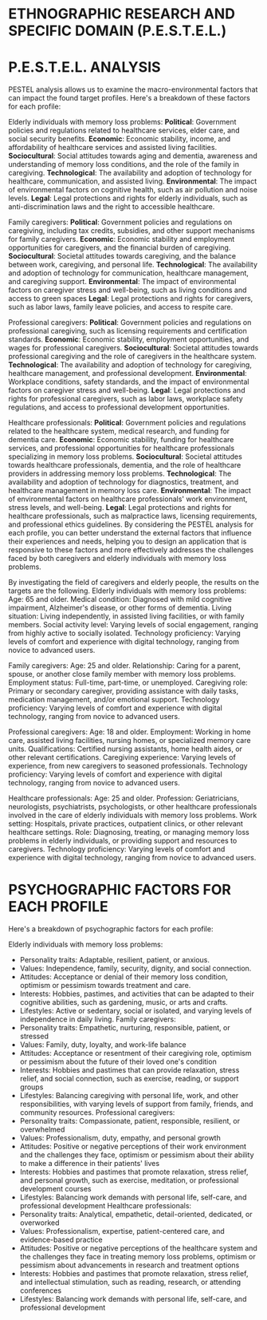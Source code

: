 # ETHNOGRAPHIC RESEARCH AND SPECIFIC DOMAIN (P.E.S.T.E.L.)
# P.E.S.T.E.L. ANALYSIS
PESTEL analysis allows us to examine the macro-environmental factors that can impact the found target profiles. Here's a breakdown of these factors for each profile:

Elderly individuals with memory loss problems:
**Political**: Government policies and regulations related to healthcare services, elder care, and social security benefits.
**Economic**: Economic stability, income, and affordability of healthcare services and assisted living facilities.
**Sociocultural**: Social attitudes towards aging and dementia, awareness and understanding of memory loss conditions, and the role of the family in caregiving.
**Technological**: The availability and adoption of technology for healthcare, communication, and assisted living.
**Environmental**: The impact of environmental factors on cognitive health, such as air pollution and noise levels.
**Legal**: Legal protections and rights for elderly individuals, such as anti-discrimination laws and the right to accessible healthcare.

Family caregivers:
**Political**: Government policies and regulations on caregiving, including tax credits, subsidies, and other support mechanisms for family caregivers.
**Economic**: Economic stability and employment opportunities for caregivers, and the financial burden of caregiving.
**Sociocultural**: Societal attitudes towards caregiving, and the balance between work, caregiving, and personal life.
**Technological**: The availability and adoption of technology for communication, healthcare management, and caregiving support.
**Environmental**: The impact of environmental factors on caregiver stress and well-being, such as living conditions and access to green spaces
**Legal**: Legal protections and rights for caregivers, such as labor laws, family leave policies, and access to respite care.

Professional caregivers:
**Political**: Government policies and regulations on professional caregiving, such as licensing requirements and certification standards.
**Economic**: Economic stability, employment opportunities, and wages for professional caregivers.
**Sociocultural**: Societal attitudes towards professional caregiving and the role of caregivers in the healthcare system.
**Technological**: The availability and adoption of technology for caregiving, healthcare management, and professional development.
**Environmental**: Workplace conditions, safety standards, and the impact of environmental factors on caregiver stress and well-being.
**Legal**: Legal protections and rights for professional caregivers, such as labor laws, workplace safety regulations, and access to professional development opportunities.

Healthcare professionals:
**Political**: Government policies and regulations related to the healthcare system, medical research, and funding for dementia care.
**Economic**: Economic stability, funding for healthcare services, and professional opportunities for healthcare professionals specializing in memory loss problems.
**Sociocultural**: Societal attitudes towards healthcare professionals, dementia, and the role of healthcare providers in addressing memory loss problems.
**Technological**: The availability and adoption of technology for diagnostics, treatment, and healthcare management in memory loss care.
**Environmental**: The impact of environmental factors on healthcare professionals' work environment, stress levels, and well-being.
**Legal**: Legal protections and rights for healthcare professionals, such as malpractice laws, licensing requirements, and professional ethics guidelines.
By considering the PESTEL analysis for each profile, you can better understand the external factors that influence their experiences and needs, helping you to design an application that is responsive to these factors and more effectively addresses the challenges faced by both caregivers and elderly individuals with memory loss problems.


By investigating the field of caregivers and elderly people, the results on the targets are the following.
Elderly individuals with memory loss problems:
Age: 65 and older.
Medical condition: Diagnosed with mild cognitive impairment, Alzheimer's disease, or other forms of dementia.
Living situation: Living independently, in assisted living facilities, or with family members.
Social activity level: Varying levels of social engagement, ranging from highly active to socially isolated.
Technology proficiency: Varying levels of comfort and experience with digital technology, ranging from novice to advanced users.

Family caregivers:
Age: 25 and older.
Relationship: Caring for a parent, spouse, or another close family member with memory loss problems.
Employment status: Full-time, part-time, or unemployed.
Caregiving role: Primary or secondary caregiver, providing assistance with daily tasks, medication management, and/or emotional support.
Technology proficiency: Varying levels of comfort and experience with digital technology, ranging from novice to advanced users.

Professional caregivers:
Age: 18 and older.
Employment: Working in home care, assisted living facilities, nursing homes, or specialized memory care units.
Qualifications: Certified nursing assistants, home health aides, or other relevant certifications.
Caregiving experience: Varying levels of experience, from new caregivers to seasoned professionals.
Technology proficiency: Varying levels of comfort and experience with digital technology, ranging from novice to advanced users.

Healthcare professionals:
Age: 25 and older.
Profession: Geriatricians, neurologists, psychiatrists, psychologists, or other healthcare professionals involved in the care of elderly individuals with memory loss problems.
Work setting: Hospitals, private practices, outpatient clinics, or other relevant healthcare settings.
Role: Diagnosing, treating, or managing memory loss problems in elderly individuals, or providing support and resources to caregivers.
Technology proficiency: Varying levels of comfort and experience with digital technology, ranging from novice to advanced users.

# PSYCHOGRAPHIC FACTORS FOR EACH PROFILE
Here's a breakdown of psychographic factors for each profile:

Elderly individuals with memory loss problems:
- Personality traits: Adaptable, resilient, patient, or anxious.
- Values: Independence, family, security, dignity, and social connection.
- Attitudes: Acceptance or denial of their memory loss condition, optimism or pessimism towards treatment and care.
- Interests: Hobbies, pastimes, and activities that can be adapted to their cognitive abilities, such as gardening, music, or arts and crafts.
- Lifestyles: Active or sedentary, social or isolated, and varying levels of independence in daily living.
Family caregivers:
- Personality traits: Empathetic, nurturing, responsible, patient, or stressed
- Values: Family, duty, loyalty, and work-life balance
- Attitudes: Acceptance or resentment of their caregiving role, optimism or pessimism about the future of their loved one's condition
- Interests: Hobbies and pastimes that can provide relaxation, stress relief, and social connection, such as exercise, reading, or support groups
- Lifestyles: Balancing caregiving with personal life, work, and other responsibilities, with varying levels of support from family, friends, and community resources.
Professional caregivers:
- Personality traits: Compassionate, patient, responsible, resilient, or overwhelmed
- Values: Professionalism, duty, empathy, and personal growth
- Attitudes: Positive or negative perceptions of their work environment and the challenges they face, optimism or pessimism about their ability to make a difference in their patients' lives
- Interests: Hobbies and pastimes that promote relaxation, stress relief, and personal growth, such as exercise, meditation, or professional development courses
- Lifestyles: Balancing work demands with personal life, self-care, and professional development
Healthcare professionals:
- Personality traits: Analytical, empathetic, detail-oriented, dedicated, or overworked
- Values: Professionalism, expertise, patient-centered care, and evidence-based practice
- Attitudes: Positive or negative perceptions of the healthcare system and the challenges they face in treating memory loss problems, optimism or pessimism about advancements in research and treatment options
- Interests: Hobbies and pastimes that promote relaxation, stress relief, and intellectual stimulation, such as reading, research, or attending conferences
- Lifestyles: Balancing work demands with personal life, self-care, and professional development
